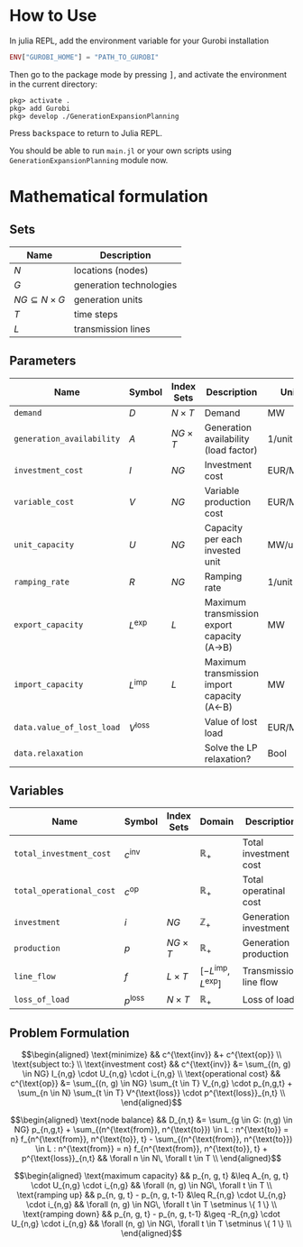 # How to Use

In julia REPL, add the environment variable for your Gurobi installation

```julia
ENV["GUROBI_HOME"] = "PATH_TO_GUROBI"
```

Then go to the package mode by pressing <kbd>]</kbd>, and activate the environment in the current directory:
```
pkg> activate .
pkg> add Gurobi
pkg> develop ./GenerationExpansionPlanning
```

Press <kbd>backspace</kbd> to return to Julia REPL.

You should be able to run `main.jl` or your own scripts using `GenerationExpansionPlanning` module now.

# Mathematical formulation

## Sets
| **Name**                  | **Description**         |
|---------------------------|-------------------------|
| $N$                       | locations (nodes)       |
| $G$                       | generation technologies |
| $NG \subseteq N \times G$ | generation units        |
| $T$                       | time steps              |
| $L$                       | transmission lines      |

## Parameters
| **Name**                  | **Symbol**        | **Index Sets** | **Description**                             | **Unit** |
|---------------------------|-------------------|----------------|---------------------------------------------|----------|
| `demand`                  | $D$               | $N \times T$   | Demand                                      | MW       |
| `generation_availability` | $A$               | $NG \times T$  | Generation availability (load factor)       | 1/unit   |
| `investment_cost`         | $I$               | $NG$           | Investment cost                             | EUR/MW   |
| `variable_cost`           | $V$               | $NG$           | Variable production cost                    | EUR/MWh  |
| `unit_capacity`           | $U$               | $NG$           | Capacity per each invested unit             | MW/unit  |
| `ramping_rate`            | $R$               | $NG$           | Ramping rate                                | 1/unit   |
| `export_capacity`         | $L^{\text{exp}}$  | $L$            | Maximum transmission export capacity (A->B) | MW       |
| `import_capacity`         | $L^{\text{imp}}$  | $L$            | Maximum transmission import capacity (A<-B) | MW       |
| `data.value_of_lost_load` | $V^{\text{loss}}$ |                | Value of lost load                          | EUR/MWh  |
| `data.relaxation`         |                   |                | Solve the LP relaxation?                    | Bool     |

## Variables
| **Name**                 | **Symbol**        | **Index Sets** | **Domain**                          | **Description**                             | **Unit** |
|--------------------------|-------------------|----------------|-------------------------------------|---------------------------------------------|----------|
| `total_investment_cost`  | $c^{\text{inv}}$  |                | $\mathbb{R}_+$                      | Total investment cost                       | EUR      |
| `total_operational_cost` | $c^{\text{op}}$   |                | $\mathbb{R}_+$                      | Total operatinal cost                       | EUR      |
| `investment`             | $i$               | $NG$           | $\mathbb{Z}_+$                      | Generation investment                       | units    |
| `production`             | $p$               | $NG \times T$  | $\mathbb{R}_+$                      | Generation production                       | MW       |
| `line_flow`              | $f$               | $L \times T$   | $[-L^{\text{imp}}, L^{\text{exp}}]$ | Transmission line flow                      | MW       |
| `loss_of_load`           | $p^{\text{loss}}$ | $N \times T$   | $\mathbb{R}_+$                      | Loss of load                                | MW       |


## Problem Formulation

$$\begin{aligned}
\text{minimize}
&& c^{\text{inv}} &+ c^{\text{op}} \\
\text{subject to:} \\
\text{investment cost} && c^{\text{inv}} &= \sum_{(n, g) \in NG} I_{n,g} \cdot U_{n,g} \cdot i_{n,g} \\
\text{operational cost} && c^{\text{op}} &= \sum_{(n, g) \in NG} \sum_{t \in T} V_{n,g} \cdot p_{n,g,t} + \sum_{n \in N} \sum_{t \in T} V^{\text{loss}} \cdot p^{\text{loss}}_{n,t} \\
\end{aligned}$$

$$\begin{aligned}
\text{node balance} && D_{n,t} &= \sum_{g \in G: (n,g) \in NG} p_{n,g,t} + \sum_{(n^{\text{from}}, n^{\text{to}}) \in L : n^{\text{to}} = n} f_{n^{\text{from}}, n^{\text{to}}, t} - \sum_{(n^{\text{from}}, n^{\text{to}}) \in L : n^{\text{from}} = n} f_{n^{\text{from}}, n^{\text{to}}, t} + p^{\text{loss}}_{n,t} && \forall n \in N\, \forall t \in T \\
\end{aligned}$$

$$\begin{aligned}
\text{maximum capacity} && p_{n, g, t} &\leq A_{n, g, t} \cdot U_{n,g} \cdot i_{n,g} && \forall (n, g) \in NG\, \forall t \in T \\
\text{ramping up} && p_{n, g, t} - p_{n, g, t-1} &\leq R_{n,g} \cdot U_{n,g} \cdot i_{n,g} && \forall (n, g) \in NG\, \forall t \in T \setminus \{ 1 \} \\
\text{ramping down} && p_{n, g, t} - p_{n, g, t-1} &\geq -R_{n,g} \cdot U_{n,g} \cdot i_{n,g} && \forall (n, g) \in NG\, \forall t \in T \setminus \{ 1 \} \\
\end{aligned}$$
